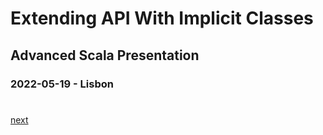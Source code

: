# Extending API With Implicit Classes
## Advanced Scala Presentation
### 2022-05-19 - Lisbon

#
#
[next](2-Me.md)
